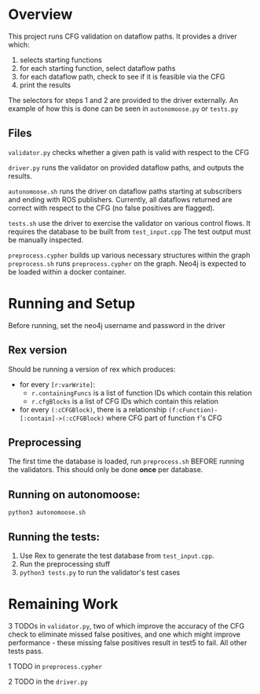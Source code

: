 
# Overview

This project runs CFG validation on dataflow paths. It provides a driver which:
1. selects starting functions
2. for each starting function, select dataflow paths
3. for each dataflow path, check to see if it is feasible via the CFG
4. print the results

The selectors for steps 1 and 2 are provided to the driver externally. An example of how this is done can be seen
in `autonomoose.py` or `tests.py`

## Files

`validator.py` checks whether a given path is valid with respect to the CFG

`driver.py` runs the validator on provided dataflow paths, and outputs the results.

`autonomoose.sh` runs the driver on dataflow paths starting at subscribers and ending with ROS publishers.
Currently, all dataflows returned are correct with respect to the CFG (no false positives are flagged).

`tests.sh` use the driver to exercise the validator on various control flows. It requires the database to be built from `test_input.cpp`
The test output must be manually inspected.

`preprocess.cypher` builds up various necessary structures within the graph
`preprocess.sh` runs `preprocess.cypher` on the graph. Neo4j is expected to be loaded within a docker container.


# Running and Setup

Before running, set the neo4j username and password in the driver

## Rex version

Should be running a version of rex which produces:
- for every `[r:varWrite]`:
    - `r.containingFuncs` is a list of function IDs which contain this relation
    - `r.cfgBlocks` is a list of CFG IDs which contain this relation
- for every `(:cCFGBlock)`, there is a relationship `(f:cFunction)-[:contain]->(:cCFGBlock)` where CFG part of function `f`'s CFG

## Preprocessing

The first time the database is loaded, run `preprocess.sh` BEFORE running the validators. This should only be done **once** per
database.

## Running on autonomoose:
`python3 autonomoose.sh`

## Running the tests:

1. Use Rex to generate the test database from `test_input.cpp`.
2. Run the preprocessing stuff
3. `python3 tests.py` to run the validator's test cases

# Remaining Work

3 TODOs in `validator.py`, two of which improve the accuracy of the CFG check to eliminate missed false positives,
and one which might improve performance
    - these missing false positives result in test5 to fail. All other tests pass.

1 TODO in `preprocess.cypher`

2 TODO in the `driver.py`
